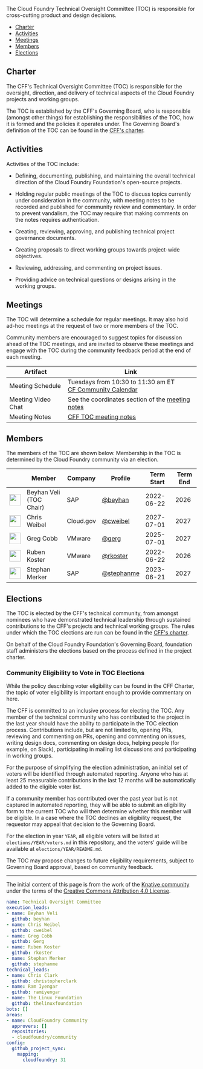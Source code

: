 The Cloud Foundry Technical Oversight Committee (TOC) is responsible for cross-cutting
product and design decisions.

- [Charter](#charter)
- [Activities](#activities)
- [Meetings](#meetings)
- [Members](#members)
- [Elections](#elections)

## Charter

The CFF's Technical Oversight Committee (TOC) is responsible for the oversight, 
direction, and delivery of technical aspects of the Cloud Foundry projects and 
working groups.

The TOC is established by the CFF's Governing Board, who is responsible (amongst
other things) for establishing the responsibilities of the TOC, how it is formed 
and the policies it operates under. The Governing Board's definition of the TOC can 
be found in the [CFF's charter](../governing-board/charter.md).

## Activities

Activities of the TOC include:

- Defining, documenting, publishing, and maintaining the overall technical
  direction of the Cloud Foundry Foundation's open-source projects.

- Holding regular public meetings of the TOC to discuss topics currently under
  consideration in the community, with meeting notes to be recorded and
  published for community review and commentary. In order to prevent
  vandalism, the TOC may require that making comments on the notes requires
  authentication.

- Creating, reviewing, approving, and publishing technical project governance
  documents.

- Creating proposals to direct working groups towards project-wide objectives.

- Reviewing, addressing, and commenting on project issues.

- Providing advice on technical questions or designs arising in the working
  groups.

## Meetings

The TOC will determine a schedule for regular meetings. It may also hold ad-hoc
meetings at the request of two or more members of the TOC.

Community members are encouraged to suggest topics for discussion ahead of the
TOC meetings, and are invited to observe these meetings and engage with the TOC
during the community feedback period at the end of each meeting.

| Artifact                   | Link                                                                                                                                                     |
| -------------------------- | -------------------------------------------------------------------------------------------------------------------------------------------------------- |
| Meeting Schedule | Tuesdays from 10:30 to 11:30 am ET <br>[CF Community Calendar](https://www.cloudfoundry.org/community-calendar/)                                                                                                                     |
| Meeting Video Chat       | See the coordinates section of the [meeting notes](https://docs.google.com/document/d/1qGrDBWBrO8_FrPXmosKD9fa67NPtT4p5NhHKN8ideY0/edit#heading=h.dlm4q8auhcx4)                                                                                                                     |
| Meeting Notes              | [CFF TOC meeting notes](https://docs.google.com/document/d/1qGrDBWBrO8_FrPXmosKD9fa67NPtT4p5NhHKN8ideY0/edit)                                                                                                                                                |

## Members

The members of the TOC are shown below. Membership in the TOC is determined by
the Cloud Foundry community via an election.

| &nbsp;                                                       | Member                 | Company     | Profile                                          | Term Start | Term End |
| ------------------------------------------------------------ | -----------------------| ----------- | ------------------------------------------------ | ---------- | --------
| <img width="30px" src="https://github.com/beyhan.png">       | Beyhan Veli (TOC Chair)| SAP         | [@beyhan](https://github.com/beyhan)             | 2022-06-22 | 2026     |
| <img width="30px" src="https://github.com/Cweibel.png">      | Chris Weibel           | Cloud.gov   | [@cweibel](https://github.com/cweibel)           | 2027-07-01 | 2027     |
| <img width="30px" src="https://github.com/gerg.png">         | Greg Cobb              | VMware      | [@gerg](https://github.com/Gerg)                 | 2025-07-01 | 2027     |
| <img width="30px" src="https://github.com/rkoster.png">      | Ruben Koster           | VMware      | [@rkoster](https://github.com/rkoster)           | 2022-06-22 | 2026     |
| <img width="30px" src="https://github.com/stephanme.png">    | Stephan Merker         | SAP         | [@stephanme](https://github.com/stephanme)       | 2023-06-21 | 2027     |


## Elections

The TOC is elected by the CFF's technical community, from amongst nominees who
have demonstrated technical leadership through sustained contributions to the CFF's
projects and technical working groups. The rules under which the TOC elections are run
can be found in the [CFF's charter](../governing-board/charter.md).

On behalf of the Cloud Foundry Foundation's Governing Board, foundation staff administers 
the elections based on the process defined in the project charter.

### Community Eligibility to Vote in TOC Elections

While the policy describing voter eligibility can be found in the CFF Charter, the topic
of voter eligibility is important enough to provide commentary on here.

The CFF is committed to an inclusive process for electing the TOC. Any member of the
technical community who has contributed to the project in the last year should 
have the ability to participate in the TOC election process. Contributions include, 
but are not limited to, opening PRs, reviewing and commenting on PRs, opening and 
commenting on issues, writing design docs, commenting on design docs, helping people 
(for example, on Slack), participating in mailing list discussions and participating in 
working groups. 

For the purpose of simplifying the election administration, an initial set of voters 
will be identified through automated reporting. Anyone who has at least 25 measurable
contributions in the last 12 months will be automatically added to the eligible voter 
list.

If a community member has contributed over the past year but is not captured in automated
reporting, they will be able to submit an eligibility form to the current TOC who will 
then determine whether this member will be eligible. In a case where the 
TOC declines an eligibility request, the requestor may appeal that decision
to the Governing Board.

For the election in year `YEAR`, all eligible voters will be listed at
`elections/YEAR/voters.md` in this repository, and the voters' guide will be
available at `elections/YEAR/README.md`.

The TOC may propose changes to future eligibility requirements, subject to Governing Board
approval, based on community feedback.

---

The initial content of this page is from the work of the [Knative community](https://github.com/knative/community)
under the terms of the [Creative Commons Attribution 4.0 License](https://creativecommons.org/licenses/by/4.0/).

```yaml
name: Technical Oversight Committee
execution_leads:
- name: Beyhan Veli
  github: beyhan
- name: Chris Weibel
  github: cweibel
- name: Greg Cobb
  github: Gerg
- name: Ruben Koster
  github: rkoster
- name: Stephan Merker
  github: stephanme
technical_leads:
- name: Chris Clark
  github: christopherclark
- name: Ram Iyengar
  github: ramiyengar
- name: The Linux Foundation
  github: thelinuxfoundation
bots: []
areas:
- name: CloudFoundry Community
  approvers: []
  repositories:
  - cloudfoundry/community
config:
  github_project_sync:
    mapping:
      cloudfoundry: 31
```
